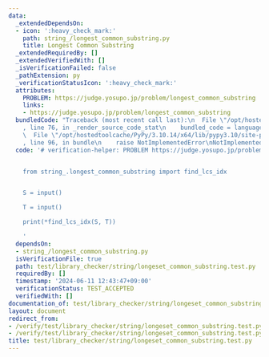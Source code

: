 ```yaml
---
data:
  _extendedDependsOn:
  - icon: ':heavy_check_mark:'
    path: string_/longest_common_substring.py
    title: Longest Common Substring
  _extendedRequiredBy: []
  _extendedVerifiedWith: []
  _isVerificationFailed: false
  _pathExtension: py
  _verificationStatusIcon: ':heavy_check_mark:'
  attributes:
    PROBLEM: https://judge.yosupo.jp/problem/longest_common_substring
    links:
    - https://judge.yosupo.jp/problem/longest_common_substring
  bundledCode: "Traceback (most recent call last):\n  File \"/opt/hostedtoolcache/PyPy/3.10.14/x64/lib/pypy3.10/site-packages/onlinejudge_verify/documentation/build.py\"\
    , line 76, in _render_source_code_stat\n    bundled_code = language.bundle(\n\
    \  File \"/opt/hostedtoolcache/PyPy/3.10.14/x64/lib/pypy3.10/site-packages/onlinejudge_verify/languages/python.py\"\
    , line 96, in bundle\n    raise NotImplementedError\nNotImplementedError\n"
  code: '# verification-helper: PROBLEM https://judge.yosupo.jp/problem/longest_common_substring


    from string_.longest_common_substring import find_lcs_idx


    S = input()

    T = input()

    print(*find_lcs_idx(S, T))

    '
  dependsOn:
  - string_/longest_common_substring.py
  isVerificationFile: true
  path: test/library_checker/string/longeset_common_substring.test.py
  requiredBy: []
  timestamp: '2024-06-11 12:43:47+09:00'
  verificationStatus: TEST_ACCEPTED
  verifiedWith: []
documentation_of: test/library_checker/string/longeset_common_substring.test.py
layout: document
redirect_from:
- /verify/test/library_checker/string/longeset_common_substring.test.py
- /verify/test/library_checker/string/longeset_common_substring.test.py.html
title: test/library_checker/string/longeset_common_substring.test.py
---
```

